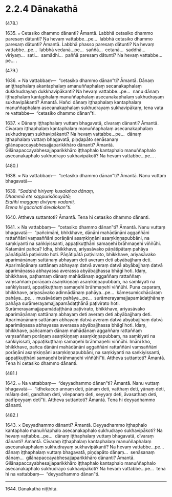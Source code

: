 

# 2.2.4 Dānakathā




(478.)

1635\. ๐ Cetasiko dhammo dānanti? Āmantā. Labbhā cetasiko dhammo paresaṃ dātunti? Na hevaṃ vattabbe…pe…  labbhā cetasiko dhammo paresaṃ dātunti? Āmantā. Labbhā phasso paresaṃ dātunti? Na hevaṃ vattabbe…pe…  labbhā vedanā…pe…  saññā…  cetanā…  saddhā…  vīriyaṃ…  sati…  samādhi…  paññā paresaṃ dātunti? Na hevaṃ vattabbe…pe… .

(479.)

1636\. × Na vattabbaṃ—  “cetasiko dhammo dānan”ti? Āmantā. Dānaṃ aniṭṭhaphalaṃ akantaphalaṃ amanuññaphalaṃ secanakaphalaṃ dukkhudrayaṃ dukkhavipākanti? Na hevaṃ vattabbe…pe…  nanu dānaṃ iṭṭhaphalaṃ kantaphalaṃ manuññaphalaṃ asecanakaphalaṃ sukhudrayaṃ sukhavipākanti? Āmantā. Hañci dānaṃ iṭṭhaphalaṃ kantaphalaṃ manuññaphalaṃ asecanakaphalaṃ sukhudrayaṃ sukhavipākaṃ, tena vata re vattabbe—  “cetasiko dhammo dānan”ti.

1637\. × Dānaṃ iṭṭhaphalaṃ vuttaṃ bhagavatā, cīvaraṃ dānanti? Āmantā. Cīvaraṃ iṭṭhaphalaṃ kantaphalaṃ manuññaphalaṃ asecanakaphalaṃ sukhudrayaṃ sukhavipākanti? Na hevaṃ vattabbe…pe…  dānaṃ iṭṭhaphalaṃ vuttaṃ bhagavatā, piṇḍapāto senāsanaṃ gilānapaccayabhesajjaparikkhāro dānanti? Āmantā. Gilānapaccayabhesajjaparikkhāro iṭṭhaphalo kantaphalo manuññaphalo asecanakaphalo sukhudrayo sukhavipākoti? Na hevaṃ vattabbe…pe… .

(480.)

1638\. × Na vattabbaṃ—  “cetasiko dhammo dānan”ti? Āmantā. Nanu vuttaṃ bhagavatā—

1639\. _“Saddhā hiriyaṃ kusalañca dānaṃ,_  
_Dhammā ete sappurisānuyātā;_  
_Etañhi maggaṃ diviyaṃ vadanti,_  
_Etena hi gacchati devalokan”ti._  


1640\. Attheva suttantoti? Āmantā. Tena hi cetasiko dhammo dānanti.

1641\. × Na vattabbaṃ—  “cetasiko dhammo dānan”ti? Āmantā. Nanu vuttaṃ bhagavatā—  “pañcimāni, bhikkhave, dānāni mahādānāni aggaññāni rattaññāni vaṃsaññāni porāṇāni asaṃkiṇṇāni asaṃkiṇṇapubbāni, na saṃkiyanti na saṅkiyissanti, appaṭikuṭṭhāni samaṇehi brāhmaṇehi viññūhi. Katamāni pañca? Idha, bhikkhave, ariyasāvako pāṇātipātaṃ pahāya pāṇātipātā paṭivirato hoti. Pāṇātipātā paṭivirato, bhikkhave, ariyasāvako aparimāṇānaṃ sattānaṃ abhayaṃ deti averaṃ deti abyābajjhaṃ deti. Aparimāṇānaṃ sattānaṃ abhayaṃ datvā averaṃ datvā abyābajjhaṃ datvā aparimāṇassa abhayassa averassa abyābajjhassa bhāgī hoti. Idaṃ, bhikkhave, paṭhamaṃ dānaṃ mahādānaṃ aggaññaṃ rattaññaṃ vaṃsaññaṃ porāṇaṃ asaṃkiṇṇaṃ asaṃkiṇṇapubbaṃ, na saṃkiyati na saṅkiyissati, appaṭikuṭṭhaṃ samaṇehi brāhmaṇehi viññūhi. Puna caparaṃ, bhikkhave, ariyasāvako adinnādānaṃ pahāya…pe…  kāmesumicchācāraṃ pahāya…pe…  musāvādaṃ pahāya…pe…  surāmerayamajjapamādaṭṭhānaṃ pahāya surāmerayamajjapamādaṭṭhānā paṭivirato hoti. Surāmerayamajjapamādaṭṭhānā paṭivirato, bhikkhave, ariyasāvako aparimāṇānaṃ sattānaṃ abhayaṃ deti averaṃ deti abyābajjhaṃ deti. Aparimāṇānaṃ sattānaṃ abhayaṃ datvā averaṃ datvā abyābajjhaṃ datvā aparimāṇassa abhayassa averassa abyābajjhassa bhāgī hoti. Idaṃ, bhikkhave, pañcamaṃ dānaṃ mahādānaṃ aggaññaṃ rattaññaṃ vaṃsaññaṃ porāṇaṃ asaṃkiṇṇaṃ asaṃkiṇṇapubbaṃ, na saṃkiyati na saṅkiyissati, appaṭikuṭṭhaṃ samaṇehi brāhmaṇehi viññūhi. Imāni kho, bhikkhave, pañca dānāni mahādānāni aggaññāni rattaññāni vaṃsaññāni porāṇāni asaṃkiṇṇāni asaṃkiṇṇapubbāni, na saṃkiyanti na saṅkiyissanti, appaṭikuṭṭhāni samaṇehi brāhmaṇehi viññūhī”ti. Attheva suttantoti? Āmantā. Tena hi cetasiko dhammo dānanti.

(481.)

1642\. ๐ Na vattabbaṃ—  “deyyadhammo dānan”ti? Āmantā. Nanu vuttaṃ bhagavatā—  “idhekacco annaṃ deti, pānaṃ deti, vatthaṃ deti, yānaṃ deti, mālaṃ deti, gandhaṃ deti, vilepanaṃ deti, seyyaṃ deti, āvasathaṃ deti, padīpeyyaṃ detī”ti. Attheva suttantoti? Āmantā. Tena hi deyyadhammo dānanti.

(482.)

1643\. × Deyyadhammo dānanti? Āmantā. Deyyadhammo iṭṭhaphalo kantaphalo manuññaphalo asecanakaphalo sukhudrayo sukhavipākoti? Na hevaṃ vattabbe…pe…  dānaṃ iṭṭhaphalaṃ vuttaṃ bhagavatā, cīvaraṃ dānanti? Āmantā. Cīvaraṃ iṭṭhaphalaṃ kantaphalaṃ manuññaphalaṃ asecanakaphalaṃ sukhudrayaṃ sukhavipākanti? Na hevaṃ vattabbe…pe…  dānaṃ iṭṭhaphalaṃ vuttaṃ bhagavatā, piṇḍapāto dānaṃ…  senāsanaṃ dānaṃ…  gilānapaccayabhesajjaparikkhāro dānanti? Āmantā. Gilānapaccayabhesajjaparikkhāro iṭṭhaphalo kantaphalo manuññaphalo asecanakaphalo sukhudrayo sukhavipākoti? Na hevaṃ vattabbe…pe…  tena hi na vattabbaṃ—  “deyyadhammo dānan”ti.

---

1644\. Dānakathā niṭṭhitā.






